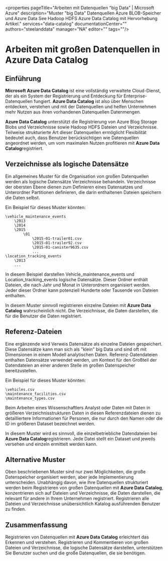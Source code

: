 <properties
   pageTitle="Arbeiten mit Datenquellen "big Data" | Microsoft Azure"
   description="Muster "big Data" Datenquellen Azure BLOB-Speicher und Azure Data See Hadoop HDFS Azure Data Catalog mit Hervorhebung Artikel."
   services="data-catalog"
   documentationCenter=""
   authors="steelanddata"
   manager="NA"
   editor=""
   tags=""/>
<tags
   ms.service="data-catalog"
   ms.devlang="NA"
   ms.topic="article"
   ms.tgt_pltfrm="NA"
   ms.workload="data-catalog"
   ms.date="10/04/2016"
   ms.author="maroche"/>


# <a name="how-to-work-with-big-data-sources-in-azure-data-catalog"></a>Arbeiten mit großen Datenquellen in Azure Data Catalog

## <a name="introduction"></a>Einführung
**Microsoft Azure Data Catalog** ist eine vollständig verwaltete Cloud-Dienst, der als ein System der Registrierung und Entdeckung für Enterprise-Datenquellen fungiert. **Azure Data Catalog** ist also über Menschen entdecken, verstehen und mit der Datenquellen und helfen Unternehmen mehr Nutzen aus ihren vorhandenen Datenquellen Datenmengen.

**Azure Data Catalog** unterstützt die Registrierung von Azure Blog Storage Blobs und Verzeichnisse sowie Hadoop HDFS Dateien und Verzeichnisse. Teilweise strukturierte Art dieser Datenquellen ermöglicht Flexibilität bedeutet auch, dass Benutzer berücksichtigen wie Datenquellen angeordnet werden, um vom maximalen Nutzen profitieren mit **Azure Data Catalog**registriert.

## <a name="directories-as-logical-data-sets"></a>Verzeichnisse als logische Datensätze

Ein allgemeines Muster für die Organisation von großen Datenquellen werden als logische Datensätze Verzeichnisse behandeln. Verzeichnisse der obersten Ebene dienen zum Definieren eines Datensatzes und Unterordner Partitionen definieren, die darin enthaltenen Dateien speichern die Daten selbst.

Ein Beispiel für dieses Muster könnten:

    \vehicle_maintenance_events
        \2013
        \2014
        \2015
            \01
                \2015-01-trailer01.csv
                \2015-01-trailer92.csv
                \2015-01-canister9635.csv
                ...
    \location_tracking_events
        \2013
        ...

In diesem Beispiel darstellen Vehicle_maintenance_events und Location_tracking_events logische Datensätze. Dieser Ordner enthält Dateien, die nach Jahr und Monat in Unterordnern organisiert werden. Jeder dieser Ordner kann potenziell Hunderte oder Tausende von Dateien enthalten.

In diesem Muster sinnvoll registrieren einzelne Dateien mit **Azure Data Catalog** wahrscheinlich nicht. Die Verzeichnisse, die Daten darstellen, die für die Benutzer die Daten registriert.

## <a name="reference-data-files"></a>Referenz-Dateien

Eine ergänzende wird Verweis Datensätze als einzelne Dateien gespeichert. Diese Datensätze kann man sich als "klein" big Data und sind oft mit Dimensionen in einem Modell analytischen Daten. Referenz-Datendateien enthalten Datensätze verwendet werden, um Kontext für den Großteil der Datendateien an einer anderen Stelle im großen Datenspeicher bereitzustellen.

Ein Beispiel für dieses Muster könnten:

    \vehicles.csv
    \maintenance_facilities.csv
    \maintenance_types.csv

Beim Arbeiten eines Wissenschaftlers Analyst oder Daten mit Daten in größeren Verzeichnisstrukturen Daten in diesen Referenzdateien dienen zu detailliertere Informationen für Personen, die nur durch den Namen oder die ID im größeren Dataset bezeichnet werden.

In diesem Muster wird es sinnvoll, die einzelbetriebliche Datendateien bei **Azure Data Catalog**registrieren. Jede Datei stellt ein Dataset und jeweils versehen und einzeln ermittelt werden kann.

## <a name="alternate-patterns"></a>Alternative Muster

Oben beschriebenen Muster sind nur zwei Möglichkeiten, die große Datenspeicher organisiert werden, aber jede Implementierung unterscheiden. Unabhängig davon, wie Ihre Datenquellen strukturiert werden beim Registrieren von großen Datenquellen mit **Azure Data Catalog**, konzentrieren sich auf Dateien und Verzeichnisse, die Daten darstellen, die relevant für andere in Ihrem Unternehmen registriert. Registrieren alle Dateien und Verzeichnisse unübersichtlich Katalog ausführenden Benutzer zu finden.

## <a name="summary"></a>Zusammenfassung
Registrieren von Datenquellen mit **Azure Data Catalog** erleichtert das Erkennen und verstehen. Registrieren und Kommentieren von großen Dateien und Verzeichnisse, die logische Datensätze darstellen, unterstützen Sie Benutzer suchen und die große Datenquellen, die sie benötigen.
